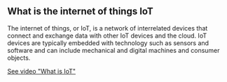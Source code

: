 ## What is the internet of things IoT

The internet of things, or IoT, is a network of interrelated devices that connect and exchange data with other IoT devices and the cloud. IoT devices are typically embedded with technology such as sensors and software and can include mechanical and digital machines and consumer objects.

[See video "What is IoT"]([https://youtu.be/4FxU-xpuCww](https://youtu.be/4FxU-xpuCww))